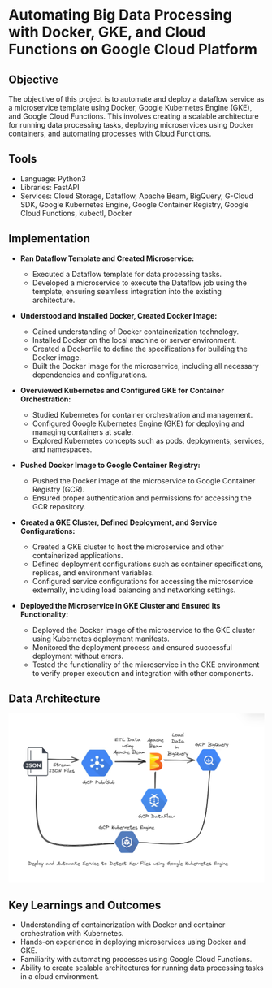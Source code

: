 # Automating Big Data Processing with Docker, GKE, and Cloud Functions on Google Cloud Platform

## Objective
The objective of this project is to automate and deploy a dataflow service as a microservice template using Docker, Google Kubernetes Engine (GKE), and Google Cloud Functions. This involves creating a scalable architecture for running data processing tasks, deploying microservices using Docker containers, and automating processes with Cloud Functions.

## Tools
- Language: Python3
- Libraries: FastAPI
- Services: Cloud Storage, Dataflow, Apache Beam, BigQuery, G-Cloud SDK, Google Kubernetes Engine, Google Container Registry, Google Cloud Functions, kubectl, Docker

## Implementation

- **Ran Dataflow Template and Created Microservice:**
  - Executed a Dataflow template for data processing tasks.
  - Developed a microservice to execute the Dataflow job using the template, ensuring seamless integration into the existing architecture.

- **Understood and Installed Docker, Created Docker Image:**
  - Gained understanding of Docker containerization technology.
  - Installed Docker on the local machine or server environment.
  - Created a Dockerfile to define the specifications for building the Docker image.
  - Built the Docker image for the microservice, including all necessary dependencies and configurations.

- **Overviewed Kubernetes and Configured GKE for Container Orchestration:**
  - Studied Kubernetes for container orchestration and management.
  - Configured Google Kubernetes Engine (GKE) for deploying and managing containers at scale.
  - Explored Kubernetes concepts such as pods, deployments, services, and namespaces.

- **Pushed Docker Image to Google Container Registry:**
  - Pushed the Docker image of the microservice to Google Container Registry (GCR).
  - Ensured proper authentication and permissions for accessing the GCR repository.

- **Created a GKE Cluster, Defined Deployment, and Service Configurations:**
  - Created a GKE cluster to host the microservice and other containerized applications.
  - Defined deployment configurations such as container specifications, replicas, and environment variables.
  - Configured service configurations for accessing the microservice externally, including load balancing and networking settings.

- **Deployed the Microservice in GKE Cluster and Ensured Its Functionality:**
  - Deployed the Docker image of the microservice to the GKE cluster using Kubernetes deployment manifests.
  - Monitored the deployment process and ensured successful deployment without errors.
  - Tested the functionality of the microservice in the GKE environment to verify proper execution and integration with other components.

## Data Architecture

![Data Architecture](./Automating_Big_Data_Processing.png)

## Key Learnings and Outcomes
- Understanding of containerization with Docker and container orchestration with Kubernetes.
- Hands-on experience in deploying microservices using Docker and GKE.
- Familiarity with automating processes using Google Cloud Functions.
- Ability to create scalable architectures for running data processing tasks in a cloud environment.
